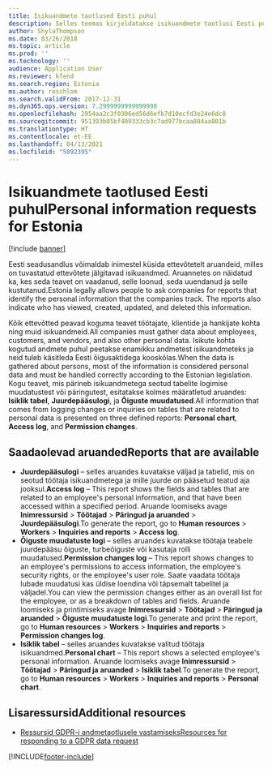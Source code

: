 ```yaml
---
title: Isikuandmete taotlused Eesti puhul
description: Selles teemas kirjeldatakse isikuandmete taotlusi Eesti puhul.
author: ShylaThompson
ms.date: 03/26/2018
ms.topic: article
ms.prod: ''
ms.technology: ''
audience: Application User
ms.reviewer: kfend
ms.search.region: Estonia
ms.author: roschlom
ms.search.validFrom: 2017-12-31
ms.dyn365.ops.version: 7.2999999999999998
ms.openlocfilehash: 2954aa2c3f0306ed56d6efb7d10ecfd3e24e6dc8
ms.sourcegitcommit: 951393b05bf409333cb3c7ad977bcaa804aa801b
ms.translationtype: HT
ms.contentlocale: et-EE
ms.lasthandoff: 04/13/2021
ms.locfileid: "5892395"
---
```

# <a name="personal-information-requests-for-estonia"></a><span data-ttu-id="c0f30-103">Isikuandmete taotlused Eesti puhul</span><span class="sxs-lookup"><span data-stu-id="c0f30-103">Personal information requests for Estonia</span></span>

[!include [banner](../includes/banner.md)]

<span data-ttu-id="c0f30-104">Eesti seadusandlus võimaldab inimestel küsida ettevõtetelt aruandeid, milles on tuvastatud ettevõtete jälgitavad isikuandmed. Aruannetes on näidatud ka, kes seda teavet on vaadanud, selle loonud, seda uuendanud ja selle kustutanud.</span><span class="sxs-lookup"><span data-stu-id="c0f30-104">Estonia legally allows people to ask companies for reports that identify the personal information that the companies track. The reports also indicate who has viewed, created, updated, and deleted this information.</span></span>

<span data-ttu-id="c0f30-105">Kõik ettevõtted peavad koguma teavet töötajate, klientide ja hankijate kohta ning muid isikuandmeid.</span><span class="sxs-lookup"><span data-stu-id="c0f30-105">All companies must gather data about employees, customers, and vendors, and also other personal data.</span></span> <span data-ttu-id="c0f30-106">Isikute kohta kogutud andmete puhul peetakse enamikku andmetest isikuandmeteks ja neid tuleb käsitleda Eesti õigusaktidega kooskõlas.</span><span class="sxs-lookup"><span data-stu-id="c0f30-106">When the data is gathered about persons, most of the information is considered personal data and must be handled correctly according to the Estonian legislation.</span></span> <span data-ttu-id="c0f30-107">Kogu teavet, mis pärineb isikuandmetega seotud tabelite logimise muudatustest või päringutest, esitatakse kolmes määratletud aruandes: **Isiklik tabel**, **Juurdepääsulogi**, ja **Õiguste muudatused**.</span><span class="sxs-lookup"><span data-stu-id="c0f30-107">All information that comes from logging changes or inquiries on tables that are related to personal data is presented on three defined reports: **Personal chart**, **Access log**, and **Permission changes**.</span></span>

## <a name="reports-that-are-available"></a><span data-ttu-id="c0f30-108">Saadaolevad aruanded</span><span class="sxs-lookup"><span data-stu-id="c0f30-108">Reports that are available</span></span>

- <span data-ttu-id="c0f30-109">**Juurdepääsulogi** – selles aruandes kuvatakse väljad ja tabelid, mis on seotud töötaja isikuandmetega ja mille juurde on pääsetud teatud aja jooksul.</span><span class="sxs-lookup"><span data-stu-id="c0f30-109">**Access log** – This report shows the fields and tables that are related to an employee's personal information, and that have been accessed within a specified period.</span></span> <span data-ttu-id="c0f30-110">Aruande loomiseks avage **Inimressursid** \> **Töötajad** \> **Päringud ja aruanded** \> **Juurdepääsulogi**.</span><span class="sxs-lookup"><span data-stu-id="c0f30-110">To generate the report, go to **Human resources** \> **Workers** \> **Inquiries and reports** \> **Access log**.</span></span>
- <span data-ttu-id="c0f30-111">**Õiguste muudatuste logi** – selles aruandes kuvatakse töötaja teabele juurdepääsu õiguste, turbeõiguste või kasutaja rolli muudatused.</span><span class="sxs-lookup"><span data-stu-id="c0f30-111">**Permission changes log** – This report shows changes to an employee's permissions to access information, the employee's security rights, or the employee's user role.</span></span> <span data-ttu-id="c0f30-112">Saate vaadata töötaja lubade muudatusi kas üldise loendina või täpsemalt tabelitel ja väljadel.</span><span class="sxs-lookup"><span data-stu-id="c0f30-112">You can view the permission changes either as an overall list for the employee, or as a breakdown of tables and fields.</span></span> <span data-ttu-id="c0f30-113">Aruande loomiseks ja printimiseks avage **Inimressursid** \> **Töötajad** \> **Päringud ja aruanded** \> **Õiguste muudatuste logi**.</span><span class="sxs-lookup"><span data-stu-id="c0f30-113">To generate and print the report, go to **Human resources** \> **Workers** \> **Inquiries and reports** \> **Permission changes log**.</span></span>
- <span data-ttu-id="c0f30-114">**Isiklik tabel** – selles aruandes kuvatakse valitud töötaja isikuandmed.</span><span class="sxs-lookup"><span data-stu-id="c0f30-114">**Personal chart** – This report shows a selected employee's personal information.</span></span> <span data-ttu-id="c0f30-115">Aruande loomiseks avage **Inimressursid** \> **Töötajad** \> **Päringud ja aruanded** \> **Isiklik tabel**.</span><span class="sxs-lookup"><span data-stu-id="c0f30-115">To generate the report, go to **Human resources** \> **Workers** \> **Inquiries and reports** \> **Personal chart**.</span></span>

## <a name="additional-resources"></a><span data-ttu-id="c0f30-116">Lisaressursid</span><span class="sxs-lookup"><span data-stu-id="c0f30-116">Additional resources</span></span>

- [<span data-ttu-id="c0f30-117">Ressursid GDPR-i andmetaotlusele vastamiseks</span><span class="sxs-lookup"><span data-stu-id="c0f30-117">Resources for responding to a GDPR data request</span></span>](../../fin-ops-core/dev-itpro/gdpr/gdpr-home-page.md)


[!INCLUDE[footer-include](../../includes/footer-banner.md)]